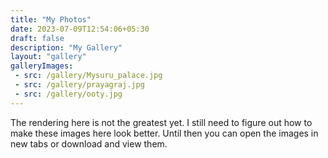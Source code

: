 ```yaml
---
title: "My Photos"
date: 2023-07-09T12:54:06+05:30
draft: false
description: "My Gallery"
layout: "gallery"
galleryImages:
 - src: /gallery/Mysuru_palace.jpg
 - src: /gallery/prayagraj.jpg
 - src: /gallery/ooty.jpg
---
```


The rendering here is not the greatest yet. I still need to figure out how to make these images here look better. Until then you can open the images in new tabs or download and view them.

